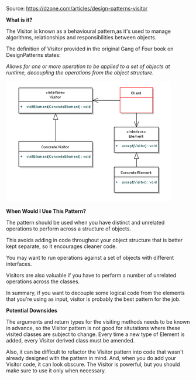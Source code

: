 Source: https://dzone.com/articles/design-patterns-visitor

**What is it?**

The Visitor is known as a behavioural pattern,as it's used to manage algorithms, relationships and responsibilities between objects. 

The definition of Visitor provided in the original Gang of Four book on DesignPatterns states: 

_Allows for one or more operation to be applied to a set of objects at runtime, decoupling the operations from the object structure._ 

![alt text](https://github.com/pattern-playground/gangoffour/blob/master/images/visitor_pattern.png?raw=true)

**When Would I Use This Pattern?**

The pattern should be used when you have distinct and unrelated operations to perform across a structure of objects. 

This avoids adding in code throughout your object structure that is better kept separate, so it encourages cleaner code. 

You may want to run operations against a set of objects with different interfaces.  

Visitors are also valuable if you have to perform a number of unrelated operations across the classes.

In summary, if you want to decouple some logical code from the elements that you're using as input, visitor is probably the best pattern for the job.

**Potential Downsides**

The arguments and return types for the visiting methods needs to be known in advance, so the Visitor pattern is not good for situtations where these visited classes are subject to change. 
Every time a new type of Element is added, every Visitor derived class must be amended. 

Also, it can be difficult to refactor the Visitor pattern into code that wasn't already designed with the pattern in mind. 
And, when you do add your Visitor code, it can look obscure. The Visitor is powerful, but you should make sure to use it only when necessary.   